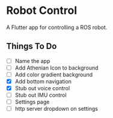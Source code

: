# Robot Control

A Flutter app for controlling a ROS robot.

## Things To Do

- [ ] Name the app
- [ ] Add Athenian Icon to background
- [ ] Add color gradient background
- [x] Add bottom navigation
- [x] Stub out voice control
- [ ] Stub out IMU control
- [ ] Settings page
- [ ] http server dropdown on settings